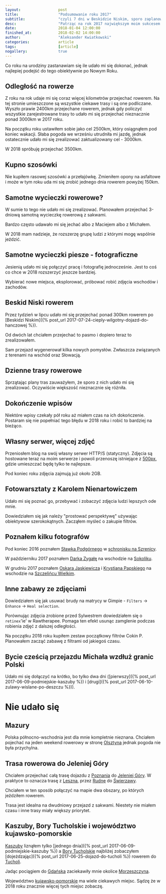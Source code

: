 ```yaml
---
layout:                 post
title:                  "Podsumowanie roku 2017"
subtitle:               "czyli 7 dni w Beskidzie Niskim, sporo zaplanowanych tras udało mi się zrealizować, samotne wycieczki fotograficzne"
desc:                   "Patrząc na rok 2017 największym moim sukcesem jest 7 dni w Beskidzie Niskim podczas ktorych przejechałem ponad 300km rowerem. Udało mi się zrealizować sporo jednodniowych tras rowerowych oraz wiele małych wycieczek fotograficznych."
date:                   2018-01-04 12:00:00
finished_at:            2018-02-02 14:00:00
author:                 "Aleksander Kwiatkowski"
categories:             article
tags:                   [article]
nogallery:              true
---
```


[wiki-szrenica-schronisko]: https://pl.wikipedia.org/wiki/Schronisko_na_Szrenicy
[wiki-sokolik]: https://pl.wikipedia.org/wiki/Sokolik
[wiki-szczeliniec-wielki]: https://pl.wikipedia.org/wiki/Szczeliniec_Wielki
[wiki-olsztyn]: https://pl.wikipedia.org/wiki/Olsztyn
[wiki-poznan]: https://pl.wikipedia.org/wiki/Pozna%C5%84
[wiki-jelenia-gora]: https://pl.wikipedia.org/wiki/Jelenia_G%C3%B3ra
[wiki-leszno]: https://pl.wikipedia.org/wiki/Leszno
[wiki-rudna]: https://pl.wikipedia.org/wiki/Rudna_(wojew%C3%B3dztwo_dolno%C5%9Bl%C4%85skie)
[wiki-swierzawa]: https://pl.wikipedia.org/wiki/%C5%9Awierzawa
[wiki-kaszuby]: https://pl.wikipedia.org/wiki/Kaszuby
[wiki-bory-tucholskie]: https://pl.wikipedia.org/wiki/Bory_Tucholskie
[wiki-tuchola]: https://pl.wikipedia.org/wiki/Tuchola
[wiki-gdansk]: https://pl.wikipedia.org/wiki/Gda%C5%84sk
[wiki-morzeszczyn]: https://pl.wikipedia.org/wiki/Morzeszczyn
[wiki-kujawsko-pomorskie]: https://pl.wikipedia.org/wiki/Kujawsko-pomorskie

[500px]: https://500px.com/bobik314
[slawek-podgorny]: https://www.facebook.com/Slawek.Podgorny/?fref=ts
[darek-zygala]: https://www.facebook.com/zygaladariusz/
[oskar-jaskiewicz]: http://www.oskarjaskiewicz.pl/
[krystian-papski]: https://www.facebook.com/papskifotografia/

Co roku na urodziny zastanawiam się ile udało mi się dokonać, jednak
najlepiej podejść do tego obiektywnie po Nowym Roku.

## Odległość na rowerze

Z roku na rok udaje mi się coraz więcej kilometrów przejechać rowerem.
Na tej stronie umieszczone są wszystkie ciekawe trasy i są one podliczane.
Wyszło prawie 2400km przejechane rowerem, jednak gdy policzyć wszystkie
zarejestrowane trasy to udało
mi się przejechać nieznacznie ponad 3000km w 2017 roku.

Na początku roku ustawiłem sobie jako cel 2500km, który osiągnąłem pod koniec wakacji.
Słaba pogoda we wrześniu utrudniła mi jazdę,
jednak ostatecznie udało mi się zrealizować zaktualizowany cel - 3000km.

W 2018 spróbuję przejechać 3500km.

## Kupno szosówki

Nie kupiłem rasowej szosówki a przełajówkę. Zmieniłem opony na asfaltowe i może
w tym roku uda mi się zrobić jednego dnia rowerem powyżej 150km.

## Samotne wycieczki rowerowe?

W sumie to tego nie udało mi się zrealizować. Planowałem przejechać 3-dniową
samotną wycieczkę rowerową z sakwami.

Bardzo często udawało mi się jechać albo z Maciejem albo z Michałem.

W 2018 mam nadzieje, że rozszerzę grupę ludzi z którymi mogę wspólnie jeździć.

## Samotne wycieczki piesze - fotograficzne

Jesienią udało mi się połączyć pracę i fotografię jednocześnie. Jest to coś
co chce w 2018 rozszerzyć jeszcze bardziej.

Wybierać nowe miejsca, eksplorować, próbować robić zdjęcia wschodów i zachodów.

## Beskid Niski rowerem

Przez tydzień w lipcu udało mi się przejechać ponad 300km rowerem po
[Beskidzi Niskim]({% post_url 2017-07-24-cieply-wilgotny-dojazd-do-hanczowej %}).

Od dwóch lat chciałem przejechać to pasmo i dopiero teraz to zrealizowałem.

Sam przejazd wygenerował kilka nowych pomysłów. Zwłaszcza związanych z
terenami na wschód oraz Słowacją.

## Dzienne trasy rowerowe

Sprzątając plany tras zauważyłem, że sporo z nich udało mi się zrealizować.
Oczywiście większość nieznacznie się różniła.

## Dokończenie wpisów

Niektóre wpisy czekały pół roku aż miałem czas na ich dokończenie. Postaram się
nie popełniać tego błędu w 2018 roku i robić to bardziej na bieżąco.

## Własny serwer, więcej zdjęć

Przeniosłem blog na swój własny serwer HTTP/S (statyczny). Zdjęcia
są hostowane teraz na moim serwerze i powoli przenoszę istniejące z
[500px][500px], gdzie umieszczać będę tylko te najlepsze.

Pod koniec roku zdjęcia zajmują już około 2GB.

## Fotowarsztaty z Karolem Nienartowiczem

Udało mi się poznać go, przebywać i zobaczyć zdjęcia ludzi lepszych ode mnie.

Dowiedziałem się jak należy "prostować perspektywę" używając obiektywow szerokokątnych.
Zacząłem myśleć o zakupie filtrów.

## Poznałem kilku fotografów

Pod koniec 2016 poznałem [Sławka Podgórnego][slawek-podgorny]
w [schronisku na Szrenicy][wiki-szrenica-schronisko].

W październiku 2017 poznałem [Darka Zygałę][darek-zygala]
na wschodzie na [Sokoliku][wiki-sokolik].

W grudniu 2017 poznałem [Oskara Jaskiewicza][oskar-jaskiewicz]
i [Krystiana Papskiego][krystian-papski] na
wschodzie na [Szczelińcu Wielkim][wiki-szczeliniec-wielki].

## Inne zabawy ze zdjęciami

Dowiedziałem się jak usuwać brudy na matrycy w Gimpie - `Filters` -> `Enhance` -> `Heal selection`.

Porównując zdjęcia zrobione przed Sylwestrem dowiedziałem się o
`retinex`'ie' w Rawtherapee. Pomaga ten efekt usunąc zamglenie podczas robienia
zdjęć z dalszej odległości.

Na początku 2018 roku kupiłem zestaw początkowy filtrów Cokin P. Planowałem
zacząć zabawę z filtrami od jakiegoś czasu.

## Bycie cześcią przejazdu Michała wzdłuż granic Polski

Udało mi się dołączyć na krótko, bo tylko dwa dni
([pierwszy]({% post_url 2017-06-09-podmiejskie-kaszuby %})
i [drugi]({% post_url 2017-06-10-zulawy-wislane-po-deszczu %})).

# Nie udało się

## Mazury

Polska północno-wschodnia jest dla mnie kompletnie nieznana.
Chciałem pojechać na jeden weekend rowerowy w stronę [Olsztyna][wiki-olsztyn]
jednak pogoda nie była przychylna.

## Trasa rowerowa do Jeleniej Góry

Chciałem przejechać całą trasę dojazdu z [Poznania][wiki-poznan]
do [Jeleniej Góry][wiki-jelenia-gora]. W praktyce to oznacza trasę
z [Leszna][wiki-leszno], przez [Rudnę][wiki-rudna] do [Świerzawy][wiki-swierzawa].

Chciałem w ten sposób połączyć na mapie dwa obszary, po których jeździłem rowerem.

Trasa jest idealna na dwudniowy przejazd z sakwami. Niestety nie miałem czasu
i inne trasy miały większy priorytet.

## Kaszuby, Bory Tucholskie i województwo kujawsko-pomorskie

[Kaszuby][wiki-kaszuby] liznąłem tylko
[jednego dnia]({% post_url 2017-06-09-podmiejskie-kaszuby %}) a
[Bory Tucholskie][wiki-bory-tucholskie] najbliżej zobaczyłem
[dojeżdzając]({% post_url 2017-06-25-dojazd-do-tucholi %}) rowerem
do [Tucholi][wiki-tuchola].

Jadąc pociągiem do [Gdańska][wiki-gdansk] zaciekawiły mnie okolice
[Morzeszczyna][wiki-morzeszczyn].

Województwo [kujawsko-pomorskie][wiki-kujawsko-pomorskie] ma wiele ciekawych
miejsc. Sądzę że w 2018 roku znacznie więcej tych miejsc zobaczę.
